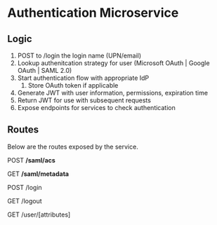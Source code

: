 # Authentication Microservice

## Logic
1. POST to /login the login name (UPN/email)
1. Lookup authenitcation strategy for user (Microsoft OAuth | Google OAuth | SAML 2.0)
1. Start authentication flow with appropriate IdP
    1. Store OAuth token if applicable
1. Generate JWT with user information, permissions, expiration time
1. Return JWT for use with subsequent requests
1. Expose endpoints for services to check authentication

## Routes
Below are the routes exposed by the service.

POST **/saml/acs**

GET **/saml/metadata**

POST /login

GET /logout

GET /user/\[attributes]